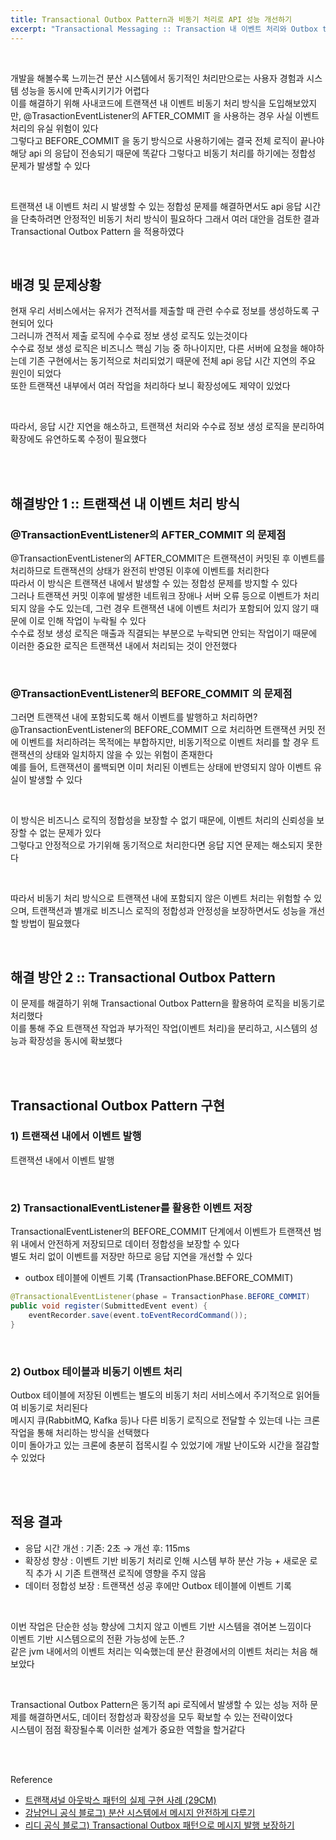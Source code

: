 ```yaml
---
title: Transactional Outbox Pattern과 비동기 처리로 API 성능 개선하기
excerpt: "Transactional Messaging :: Transaction 내 이벤트 처리와 Outbox table을 활용한 안정적인 비동기 이벤트 처리"
---
```


<br/>

개발을 해볼수록 느끼는건 분산 시스템에서 동기적인 처리만으로는 사용자 경험과 시스템 성능을 동시에 만족시키기가 어렵다  
이를 해결하기 위해 사내코드에 트랜잭션 내 이벤트 비동기 처리 방식을 도입해보았지만, @TrasactionEventListener의 AFTER_COMMIT 을 사용하는 경우 사실 이벤트 처리의 유실 위험이 있다    
그렇다고 BEFORE_COMMIT 을 동기 방식으로 사용하기에는 결국 전체 로직이 끝나야 해당 api 의 응답이 전송되기 때문에 똑같다 그렇다고 비동기 처리를 하기에는 정합성 문제가 발생할 수 있다    

<br/>

트랜잭션 내 이벤트 처리 시 발생할 수 있는 정합성 문제를 해결하면서도 api 응답 시간을 단축하려면 안정적인 비동기 처리 방식이 필요하다
그래서 여러 대안을 검토한 결과 Transactional Outbox Pattern 을 적용하였다    

<br/>

## 배경 및 문제상황   
현재 우리 서비스에서는 유저가 견적서를 제출할 때 관련 수수료 정보를 생성하도록 구현되어 있다     
그러니까 견적서 제출 로직에 수수료 정보 생성 로직도 있는것이다   
수수료 정보 생성 로직은 비즈니스 핵심 기능 중 하나이지만, 다른 서버에 요청을 해야하는데 기존 구현에서는 동기적으로 처리되었기 때문에 전체 api 응답 시간 지연의 주요 원인이 되었다      
또한 트랜잭션 내부에서 여러 작업을 처리하다 보니 확장성에도 제약이 있었다   

<br/>

따라서, 응답 시간 지연을 해소하고, 트랜잭션 처리와 수수료 정보 생성 로직을 분리하여 확장에도 유연하도록 수정이 필요했다    

<br/><br/>

## 해결방안 1 :: 트랜잭션 내 이벤트 처리 방식
### @TransactionEventListener의 AFTER_COMMIT 의 문제점
@TransactionEventListener의 AFTER_COMMIT은 트랜잭션이 커밋된 후 이벤트를 처리하므로 트랜잭션의 상태가 완전히 반영된 이후에 이벤트를 처리한다   
따라서 이 방식은 트랜잭션 내에서 발생할 수 있는 정합성 문제를 방지할 수 있다    
그러나 트랜잭션 커밋 이후에 발생한 네트워크 장애나 서버 오류 등으로 이벤트가 처리되지 않을 수도 있는데, 그런 경우 트랜잭션 내에 이벤트 처리가 포함되어 있지 않기 때문에 이로 인해 작업이 누락될 수 있다       
수수료 정보 생성 로직은 매출과 직결되는 부분으로 누락되면 안되는 작업이기 때문에 이러한 중요한 로직은 트랜잭션 내에서 처리되는 것이 안전했다   

<br/>

###  @TransactionEventListener의 BEFORE_COMMIT 의 문제점  
그러면 트랜잭션 내에 포함되도록 해서 이벤트를 발행하고 처리하면?    
@TransactionEventListener의 BEFORE_COMMIT 으로 처리하면 트랜잭션 커밋 전에 이벤트를 처리하려는 목적에는 부합하지만, 비동기적으로 이벤트 처리를 할 경우 트랜잭션의 상태와 일치하지 않을 수 있는 위험이 존재한다      
예를 들어, 트랜잭션이 롤백되면 이미 처리된 이벤트는 상태에 반영되지 않아 이벤트 유실이 발생할 수 있다    

<br/>

이 방식은 비즈니스 로직의 정합성을 보장할 수 없기 때문에, 이벤트 처리의 신뢰성을 보장할 수 없는 문제가 있다   
그렇다고 안정적으로 가기위해 동기적으로 처리한다면 응답 지연 문제는 해소되지 못한다    

<br/>

따라서 비동기 처리 방식으로 트랜잭션 내에 포함되지 않은 이벤트 처리는 위험할 수 있으며, 트랜잭션과 별개로 비즈니스 로직의 정합성과 안정성을 보장하면서도 성능을 개선할 방법이 필요했다    

<br/>

## 해결 방안 2 :: Transactional Outbox Pattern
이 문제를 해결하기 위해 Transactional Outbox Pattern을 활용하여 로직을 비동기로 처리했다     
이를 통해 주요 트랜잭션 작업과 부가적인 작업(이벤트 처리)을 분리하고, 시스템의 성능과 확장성을 동시에 확보했다    

<br/><br/>

## Transactional Outbox Pattern 구현

### 1) 트랜잭션 내에서 이벤트 발행
트랜잭션 내에서 이벤트 발행

<br/>

### 2) TransactionalEventListener를 활용한 이벤트 저장
TransactionalEventListener의 BEFORE_COMMIT 단계에서 이벤트가 트랜잭션 범위 내에서 안전하게 저장되므로 데이터 정합성을 보장할 수 있다   
별도 처리 없이 이벤트를 저장만 하므로 응답 지연을 개선할 수 있다    

- outbox 테이블에 이벤트 기록 (TransactionPhase.BEFORE_COMMIT)
  
```java
@TransactionalEventListener(phase = TransactionPhase.BEFORE_COMMIT)
public void register(SubmittedEvent event) {
    eventRecorder.save(event.toEventRecordCommand());
}
```

<br/>

### 2) Outbox 테이블과 비동기 이벤트 처리
Outbox 테이블에 저장된 이벤트는 별도의 비동기 처리 서비스에서 주기적으로 읽어들여 비동기로 처리된다       
메시지 큐(RabbitMQ, Kafka 등)나 다른 비동기 로직으로 전달할 수 있는데 나는 크론 작업을 통해 처리하는 방식을 선택했다    
이미 돌아가고 있는 크론에 충분히 접목시킬 수 있었기에 개발 난이도와 시간을 절감할 수 있었다      

<br/><br/>

## 적용 결과
- 응답 시간 개선 : 기존: 2초 → 개선 후: 115ms
- 확장성 향상 : 이벤트 기반 비동기 처리로 인해 시스템 부하 분산 가능 + 새로운 로직 추가 시 기존 트랜잭션 로직에 영향을 주지 않음
- 데이터 정합성 보장 : 트랜잭션 성공 후에만 Outbox 테이블에 이벤트 기록

<br/>

이번 작업은 단순한 성능 향상에 그치지 않고 이벤트 기반 시스템을 겪어본 느낌이다     
이벤트 기반 시스템으로의 전환 가능성에 눈뜬..?    
같은 jvm 내에서의 이벤트 처리는 익숙했는데 분산 환경에서의 이벤트 처리는 처음 해보았다   

<br/>

Transactional Outbox Pattern은 동기적 api 로직에서 발생할 수 있는 성능 저하 문제를 해결하면서도, 데이터 정합성과 확장성을 모두 확보할 수 있는 전략이었다   
시스템이 점점 확장될수록 이러한 설계가 중요한 역할을 할거같다     

<br/><br/>

Reference    
- [트랜잭셔널 아웃박스 패턴의 실제 구현 사례 (29CM)](https://medium.com/@greg.shiny82/%ED%8A%B8%EB%9E%9C%EC%9E%AD%EC%85%94%EB%84%90-%EC%95%84%EC%9B%83%EB%B0%95%EC%8A%A4-%ED%8C%A8%ED%84%B4%EC%9D%98-%EC%8B%A4%EC%A0%9C-%EA%B5%AC%ED%98%84-%EC%82%AC%EB%A1%80-29cm-0f822fc23edb)
- [강남언니 공식 블로그) 분산 시스템에서 메시지 안전하게 다루기](https://blog.gangnamunni.com/post/transactional-outbox/)
- [리디 공식 블로그) Transactional Outbox 패턴으로 메시지 발행 보장하기](https://ridicorp.com/story/transactional-outbox-pattern-ridi/)

<br/>
